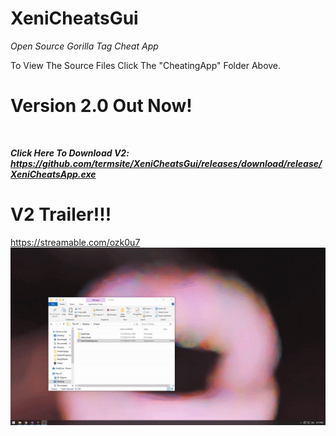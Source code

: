# XeniCheatsGui
*Open Source Gorilla Tag Cheat App*

To View The Source Files Click The "CheatingApp" Folder Above.


# Version 2.0 Out Now!

<br>

***Click Here To Download V2: https://github.com/termsite/XeniCheatsGui/releases/download/release/XeniCheatsApp.exe***

# V2 Trailer!!!

https://streamable.com/ozk0u7
![](https://github.com/termsite/XeniCheatsGui/blob/main/2024-07-0518-15-48-ezgif.com-video-to-gif-converter.gif)
